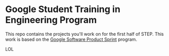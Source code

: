 # Google Student Training in Engineering Program

This repo contains the projects you'll work on for the first half of STEP. This
work is based on the
[Google Software Product Sprint](https://g.co/softwareproductsprint) program.

LOL
